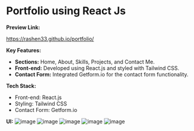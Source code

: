 # Portfolio using React Js

**Preview Link:**

https://rashen33.github.io/portfolio/

**Key Features:**

- **Sections:** Home, About, Skills, Projects, and Contact Me.
- **Front-end:** Developed using React.js and styled with Tailwind CSS.
- **Contact Form:** Integrated Getform.io for the contact form functionality.

**Tech Stack:**

- Front-end: React.js
- Styling: Tailwind CSS
- Contact Form: Getform.io

**UI:**
![image](https://github.com/rashen33/portfolio/assets/128305496/cd8f1cbc-f8ae-4920-bda4-c2c2571167e1)
![image](https://github.com/rashen33/portfolio/assets/128305496/dba6a49c-d9ac-4331-be3e-031817ea04b8)
![image](https://github.com/rashen33/portfolio/assets/128305496/98c5fc39-63f1-4527-b76f-5f40c64b1d79)
![image](https://github.com/rashen33/portfolio/assets/128305496/73082e5f-6422-40d4-bec8-7e2694851200)
![image](https://github.com/rashen33/portfolio/assets/128305496/587d776e-da76-4e8a-9c07-d18e817dee8d)




